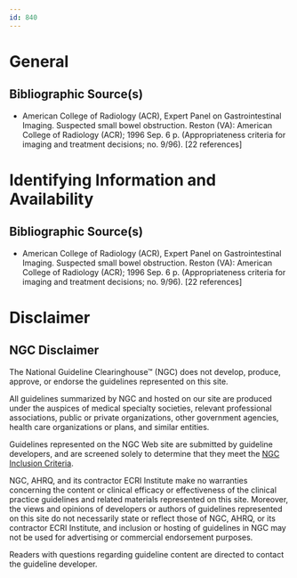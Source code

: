 ```yaml
---
id: 840
---
```


# General

## Bibliographic Source(s)

- American College of Radiology (ACR), Expert Panel on Gastrointestinal Imaging. Suspected small bowel obstruction. Reston (VA): American College of Radiology (ACR); 1996 Sep. 6 p. (Appropriateness criteria for imaging and treatment decisions; no. 9/96). [22 references]

# Identifying Information and Availability

## Bibliographic Source(s)

- American College of Radiology (ACR), Expert Panel on Gastrointestinal Imaging. Suspected small bowel obstruction. Reston (VA): American College of Radiology (ACR); 1996 Sep. 6 p. (Appropriateness criteria for imaging and treatment decisions; no. 9/96). [22 references]

# Disclaimer

## NGC Disclaimer

The National Guideline Clearinghouse™ (NGC) does not develop, produce, approve, or endorse the guidelines represented on this site.

All guidelines summarized by NGC and hosted on our site are produced under the auspices of medical specialty societies, relevant professional associations, public or private organizations, other government agencies, health care organizations or plans, and similar entities.

Guidelines represented on the NGC Web site are submitted by guideline developers, and are screened solely to determine that they meet the [NGC Inclusion Criteria](/help-and-about/summaries/inclusion-criteria).

NGC, AHRQ, and its contractor ECRI Institute make no warranties concerning the content or clinical efficacy or effectiveness of the clinical practice guidelines and related materials represented on this site. Moreover, the views and opinions of developers or authors of guidelines represented on this site do not necessarily state or reflect those of NGC, AHRQ, or its contractor ECRI Institute, and inclusion or hosting of guidelines in NGC may not be used for advertising or commercial endorsement purposes.

Readers with questions regarding guideline content are directed to contact the guideline developer.

